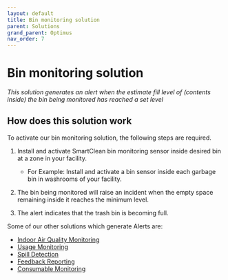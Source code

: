 ```yaml
---
layout: default
title: Bin monitoring solution
parent: Solutions
grand_parent: Optimus
nav_order: 7
---
```

# Bin monitoring solution
*This solution generates an alert when the estimate fill level of (contents inside) the bin being monitored has reached a set level*

## How does this solution work
To activate our bin monitoring solution, the following steps are required.

1. Install and activate SmartClean bin monitoring sensor inside desired bin at a zone in your facility.
   - For Example: Install and activate a bin sensor inside each garbage bin in washrooms of your facility.

2. The bin being monitored will raise an incident when the empty space remaining inside it reaches the minimum level.

3. The alert indicates that the trash bin is becoming full. 

Some of our other solutions which generate Alerts are:
- [Indoor Air Quality Monitoring](/vcs_aq.html)
- [Usage Monitoring](/vcs_pc.html)
- [Spill Detection](/vcs_wd.html)
- [Feedback Reporting](/vcs_fd.html)
- [Consumable Monitoring](/vcs_cmd.html)
